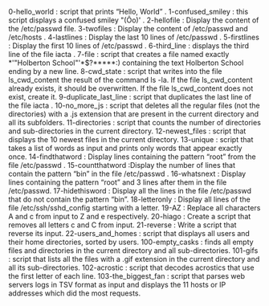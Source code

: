 0-hello_world : script that prints “Hello, World” .
1-confused_smiley : this script displays a confused smiley "(Ôo)' .
2-hellofile : Display the content of the /etc/passwd file.
3-twofiles : Display the content of /etc/passwd and /etc/hosts .
4-lastlines : Display the last 10 lines of /etc/passwd .
5-firstlines : Display the first 10 lines of /etc/passwd .
6-third_line : displays the third line of the file iacta .
7-file : script that creates a file named exactly *\'"Holberton School"'\*$?*****:) containing the text Holberton School ending by a new line.
8-cwd_state : script that writes into the file ls_cwd_content the result of the command ls -la. If the file ls_cwd_content already exists, it should be overwritten. If the file ls_cwd_content does not exist, create it.
9-duplicate_last_line : script that duplicates the last line of the file iacta .
10-no_more_js : script that deletes all the regular files (not the directories) with a .js extension that are present in the current directory and all its subfolders.
11-directories : script that counts the number of directories and sub-directories in the current directory.
12-newest_files : script that displays the 10 newest files in the current directory.
13-unique : script that takes a list of words as input and prints only words that appear exactly once.
14-findthatword : Display lines containing the pattern “root” from the file /etc/passwd .
15-countthatword :Display the number of lines that contain the pattern “bin” in the file /etc/passwd .
16-whatsnext : Display lines containing the pattern “root” and 3 lines after them in the file /etc/passwd.
17-hidethisword : Display all the lines in the file /etc/passwd that do not contain the pattern “bin”.
18-letteronly : Display all lines of the file /etc/ssh/sshd_config starting with a letter.
19-AZ : Replace all characters A and c from input to Z and e respectively.
20-hiago : Create a script that removes all letters c and C from input.
21-reverse : Write a script that reverse its input.
22-users_and_homes : script that displays all users and their home directories, sorted by users.
100-empty_casks : finds all empty files and directories in the current directory and all sub-directories.
101-gifs : script that lists all the files with a .gif extension in the current directory and all its sub-directories.
102-acrostic : script that decodes acrostics that use the first letter of each line.
103-the_biggest_fan : script that parses web servers logs in TSV format as input and displays the 11 hosts or IP addresses which did the most requests.